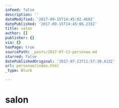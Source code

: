 ```yaml
---
inFeed: false
description: ''
dateModified: '2017-09-15T14:45:02.460Z'
datePublished: '2017-09-15T14:45:06.233Z'
title: salon
author: []
publisher: {}
via: {}
hasPage: true
sourcePath: _posts/2017-07-13-personae.md
starred: false
datePublishedOriginal: '2017-07-23T11:57:30.413Z'
url: personae/index.html
_type: Blurb

---
```

# salon